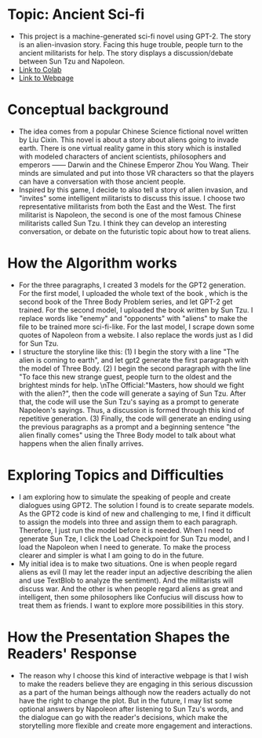 # Topic: Ancient Sci-fi
- This project is a machine-generated sci-fi novel using GPT-2. The story is an alien-invasion story. Facing this huge trouble, people turn to the ancient militarists for help. The story displays a discussion/debate between Sun Tzu and Napoleon.
- [Link to Colab](https://colab.research.google.com/drive/1FsXGkDRw8_2EqxsnJx6B3Aj1pmj9usYi?usp=sharing)
- [Link to Webpage ](https://jl10902nyuedu.itch.io/ancient-artist)
# Conceptual background
- The idea comes from a popular Chinese Science fictional novel <The Three Body Problem> written by Liu Cixin. This novel is about a story about aliens going to invade earth. There is one virtual reality game in this story which is installed with modeled characters of ancient scientists, philosophers and emperors —— Darwin and the Chinese Emperor Zhou You Wang. Their minds are simulated and put into those VR characters so that the players can have a conversation with those ancient people.
- Inspired by this game, I decide to also tell a story of alien invasion, and "invites" some intelligent militarists to discuss this issue. I choose two representative militarists from both the East and the West. The first militarist is Napoleon, the second is one of the most famous Chinese militarists called Sun Tzu. I think they can develop an interesting conversation, or debate on the futuristic topic about how to treat aliens.
# How the Algorithm works
- For the three paragraphs, I created 3 models for the GPT2 generation. For the first model, I uploaded the whole text of the book <The Dark Forest>, which is the second book of the Three Body Problem series, and let GPT-2 get trained. For the second model, I uploaded the book <The Art of War> written by Sun Tzu. I replace words like "enemy" and "opponents" with "aliens" to make the file to be trained more sci-fi-like. For the last model, I scrape down some quotes of Napoleon from a website. I also replace the words just as I did for Sun Tzu. 
- I structure the storyline like this: (1) I begin the story with a line "The alien is coming to earth", and let gpt2 generate the first paragraph with the model of Three Body. (2) I begin the second paragraph with the line "To face this new strange guest, people turn to the oldest and the brightest minds for help. \nThe Official:"Masters, how should we fight with the alien?", then the code will generate a saying of Sun Tzu. After that, the code will use the Sun Tzu's saying as a prompt to generate Napoleon's sayings. Thus, a discussion is formed through this kind of repetitive generation. (3) Finally, the code will generate an ending using the previous paragraphs as a prompt and a beginning sentence "the alien finally comes" using the Three Body model to talk about what happens when the alien finally arrives.
# Exploring Topics and Difficulties
- I am exploring how to simulate the speaking of people and create dialogues using GPT2. The solution I found is to create separate models. As the GPT2 code is kind of new and challenging to me, I find it difficult to assign the models into three and assign them to each paragraph. Therefore, I just run the model before it is needed. When I need to generate Sun Tze, I click the Load Checkpoint for Sun Tzu model, and I load the Napoleon when I need to generate. To make the process clearer and simpler is what I am going to do in the future. 
- My initial idea is to make two situations. One is when people regard aliens as evil (I may let the reader input an adjective describing the alien and use TextBlob to analyze the sentiment). And the militarists will discuss war. And the other is when people regard aliens as great and intelligent, then some philosophers like Confucius will discuss how to treat them as friends. I want to explore more possibilities in this story.
# How the Presentation Shapes the Readers' Response
- The reason why I choose this kind of interactive webpage is that I wish to make the readers believe they are engaging in this serious discussion as a part of the human beings although now the readers actually do not have the right to change the plot. But in the future, I may list some optional answers by Napoleon after listening to Sun Tzu's words, and the dialogue can go with the reader's decisions, which make the storytelling more flexible and create more engagement and interactions. 
